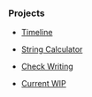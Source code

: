 ---
---

### Projects

* [Timeline](timeline/index.html)

* [String Calculator](katas/string-calculator.js)

* [Check Writing](katas/check-writing.html)

* [Current WIP](pub/index.html)